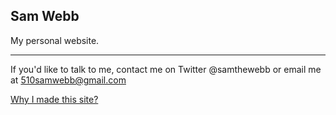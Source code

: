 Sam Webb
---------

My personal website.

---------

If you'd like to talk to me, contact me on Twitter @samthewebb or email me at 510samwebb@gmail.com

[Why I made this site?](https://github.com/salexzee/samwebb-rails/blob/master/why.md)
